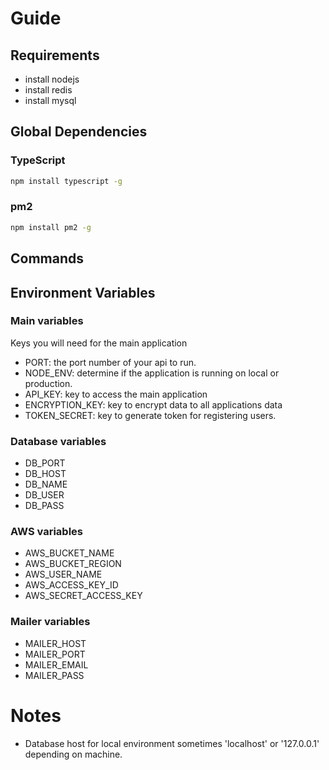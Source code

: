 # Guide

## Requirements

-   install nodejs
-   install redis
-   install mysql

## Global Dependencies

### TypeScript

```sh
npm install typescript -g
```

### pm2

```sh
npm install pm2 -g
```

## Commands

## Environment Variables

### Main variables

Keys you will need for the main application

-   PORT: the port number of your api to run.
-   NODE_ENV: determine if the application is running on local or production.
-   API_KEY: key to access the main application
-   ENCRYPTION_KEY: key to encrypt data to all applications data
-   TOKEN_SECRET: key to generate token for registering users.

### Database variables

-   DB_PORT
-   DB_HOST
-   DB_NAME
-   DB_USER
-   DB_PASS

### AWS variables

-   AWS_BUCKET_NAME
-   AWS_BUCKET_REGION
-   AWS_USER_NAME
-   AWS_ACCESS_KEY_ID
-   AWS_SECRET_ACCESS_KEY

### Mailer variables

-   MAILER_HOST
-   MAILER_PORT
-   MAILER_EMAIL
-   MAILER_PASS

# Notes

-   Database host for local environment sometimes 'localhost' or '127.0.0.1' depending on machine.
